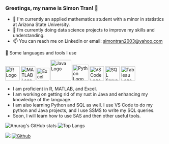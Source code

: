 ### Greetings, my name is Simon Tran! 👋
* 🔭 I'm currently an applied mathematics student with a minor in statistics at Arizona State University.
* 🌱 I’m currently doing data science projects to improve my skills and understanding.
* 📫 You can reach me on LinkedIn or email: simontran2003@yahoo.com


🚀  Some languages and tools I use

<img src="https://www.r-project.org/logo/Rlogo.png" alt="R Logo" width="45" height="45"> <img src="https://github.com/SimonT2003/SimonT2003/assets/105665224/d0e4d573-ac62-4125-bf8f-84d6da2e8429" alt="MATLAB Logo" width="45" height="45"> <img src="https://github.com/SimonT2003/SimonT2003/assets/105665224/8ecb2fb9-4a90-4e6d-8d6b-ab8542c1ebb2" alt="Excel Logo" width="40" height="40"> <img src="https://github.com/SimonT2003/SimonT2003/assets/105665224/fe736b37-f464-4c9b-bf08-8d80da3ef380" alt="Java Logo" width="65" height="65"> <img src="https://github.com/SimonT2003/SimonT2003/assets/105665224/e0c5a36c-c37c-4fe9-9b5c-a37e38d8d7d8" alt="Python Logo" width="50" height="50"> <img src="https://github.com/SimonT2003/SimonT2003/assets/105665224/47020fb9-a1ee-4bda-b4a7-b2f358980f5f" alt="VS Code Logo" width="45" height="45"> <img src="https://github.com/SimonT2003/SimonT2003/assets/105665224/3fbd01e2-04a8-4216-9560-b5763a0b9876" alt="SQL Server Logo" width="45" height="45"> <img src="https://github.com/SimonT2003/SimonT2003/assets/105665224/1b1f622d-04ba-4fa5-b641-84989fd80f3b" alt="Tableau Logo" width="45" height="45">

* I am proficient in R, MATLAB, and Excel.
* I am working on getting rid of my rust in Java and enhancing my knowledge of the language.
* I am also learning Python and SQL as well. I use VS Code to do my python and Java projects, and I use SSMS to write my SQL queries.
* Soon, I will learn how to use SAS and then other useful tools.


![Anurag's GitHub stats](https://github-readme-stats.vercel.app/api?username=SimonT2003&show_icons=true&theme=radical) ![Top Langs](https://github-readme-stats.vercel.app/api/top-langs/?username=SimonT2003&layout=compact&theme=dracula&width=200)


![](https://visitor-badge.laobi.icu/badge?page_id=SimonT2003.SimonT2003)
[![Github](https://img.shields.io/github/followers/SimonT2003?label=Follow&style=social)](https://github.com/SimonT2003)


